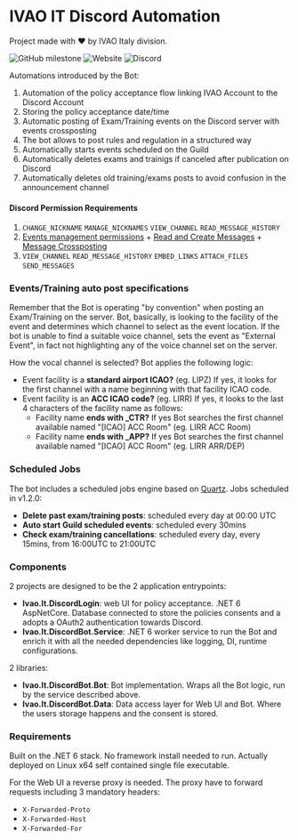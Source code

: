 # IVAO IT Discord Automation
Project made with ❤️ by IVAO Italy division.

![GitHub milestone](https://img.shields.io/github/milestones/progress-percent/ivao-italy/discord/1) ![Website](https://img.shields.io/website?down_color=red&down_message=down&up_color=brightgreen&up_message=up&url=https%3A%2F%2Fdiscord.ivao.it) ![Discord](https://img.shields.io/discord/426318927220441089)

Automations introduced by the Bot:
1.  Automation of the policy acceptance flow linking IVAO Account to the Discord Account
2. Storing the policy acceptance date/time
3. Automatic posting of Exam/Training events on the Discord server with events crossposting
4. The bot allows to post rules and regulation in a structured way
5. Automatically starts events scheduled on the Guild
6. Automatically deletes exams and trainigs if canceled after publication on Discord
7. Automatically deletes old training/exams posts to avoid confusion in the announcement channel

#### Discord Permission Requirements
1. `CHANGE_NICKNAME` `MANAGE_NICKNAMES` `VIEW_CHANNEL` `READ_MESSAGE_HISTORY`
3. [Events management permissions](https://discord.com/developers/docs/resources/guild-scheduled-event#permissions-to-create-an-event-with-entitytype-stageinstance) + [Read and Create Messages](https://discord.com/developers/docs/resources/guild-scheduled-event#permissions-to-create-an-event-with-entitytype-stageinstance) + [Message Crossposting](https://discord.com/developers/docs/resources/channel#crosspost-message)
4. `VIEW_CHANNEL` `READ_MESSAGE_HISTORY` `EMBED_LINKS` `ATTACH_FILES` `SEND_MESSAGES`

### Events/Training auto post specifications
Remember that the Bot is operating "by convention" when posting an Exam/Training on the server.
Bot, basically, is looking to the facility of the event and determines which channel to select as the event location.
If the bot is unable to find a suitable voice channel, sets the event as "External Event", in fact not highlighting any of the voice channel set on the server.

How the vocal channel is selected? Bot applies the following logic:
* Event facility is a **standard airport ICAO?** (eg. LIPZ) If yes, it looks for the first channel with a name beginning with that facility ICAO code.
* Event facility is an **ACC ICAO code?** (eg. LIRR) If yes, it looks to the last 4 characters of the facility name as follows:
    * Facility name **ends with _CTR?** If yes Bot searches the first channel available named "[ICAO] ACC Room" (eg. LIRR ACC Room)
    * Facility name **ends with _APP?** If yes Bot searches the first channel available named "[ICAO] ACC Room" (eg. LIRR ARR/DEP)
    
### Scheduled Jobs
The bot includes a scheduled jobs engine based on [Quartz](https://www.quartz-scheduler.net/).
Jobs scheduled in v1.2.0:
* **Delete past exam/training posts**: scheduled every day at 00:00 UTC
* **Auto start Guild scheduled events**: scheduled every 30mins
* **Check exam/training cancellations**: scheduled every day, every 15mins, from 16:00UTC to 21:00UTC

### Components
2 projects are designed to be the 2 application entrypoints:
* **Ivao.It.DiscordLogin**: web UI for policy acceptance. .NET 6 AspNetCore. Database connected to store the policies consents and a adopts a OAuth2 authentication towards Discord.
* **Ivao.It.DiscordBot.Service**: .NET 6 worker service to run the Bot and enrich it with all the needed dependencies like logging, DI, runtime configurations.

2 libraries:
* **Ivao.It.DiscordBot.Bot**: Bot implementation. Wraps all the Bot logic, run by the service described above.
* **Ivao.It.DiscordBot.Data**: Data access layer for Web UI and Bot. Where the users storage happens and the consent is stored.

### Requirements
Built on the .NET 6 stack. No framework install needed to run.
Actually deployed on Linux x64 self contained single file executable.

For the Web UI a reverse proxy is needed. The proxy have to forward requests including 3 mandatory headers:
* `X-Forwarded-Proto`
* `X-Forwarded-Host`
* `X-Forwarded-For`

